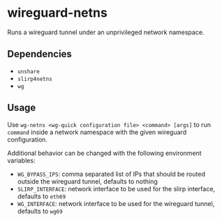 # wireguard-netns

Runs a wireguard tunnel under an unprivileged network namespace.

## Dependencies

- `unshare`
- `slirp4netns`
- `wg`

## Usage

Use `wg-netns <wg-quick configuration file> <command> [args]` to run `command` inside
a network namespace with the given wireguard configuration.

Additional behavior can be changed with the following environment variables:

- `WG_BYPASS_IPS`: comma separated list of IPs that should be routed outside the wireguard tunnel, defaults to nothing
- `SLIRP_INTERFACE`: network interface to be used for the slirp interface, defaults to `eth69`
- `WG_INTERFACE`: network interface to be used for the wireguard tunnel, defaults to `wg69`

